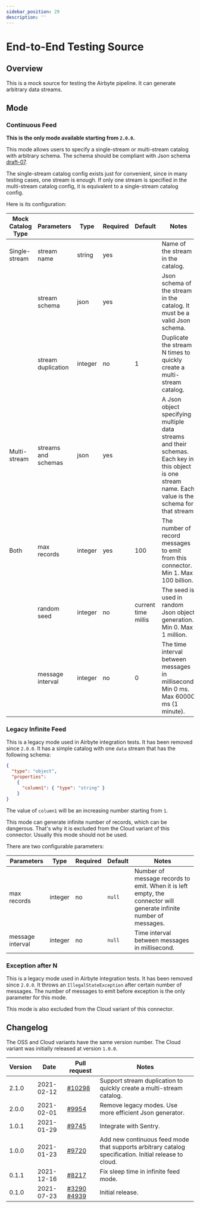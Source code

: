 ```yaml
---
sidebar_position: 29
description: ''
---
```


# End-to-End Testing Source

## Overview

This is a mock source for testing the Airbyte pipeline. It can generate arbitrary data streams.

## Mode

### Continuous Feed

**This is the only mode available starting from `2.0.0`.**

This mode allows users to specify a single-stream or multi-stream catalog with arbitrary schema. The schema should be compliant with Json schema [draft-07](https://json-schema.org/draft-07/json-schema-release-notes.html).

The single-stream catalog config exists just for convenient, since in many testing cases, one stream is enough. If only one stream is specified in the multi-stream catalog config, it is equivalent to a single-stream catalog config.

Here is its configuration:

| Mock Catalog Type | Parameters | Type | Required | Default | Notes |
| --- | --- | --- | --- | --- | --- |
| Single-stream | stream name | string | yes | | Name of the stream in the catalog. |
| | stream schema | json | yes | | Json schema of the stream in the catalog. It must be a valid Json schema. |
| | stream duplication | integer | no | 1 | Duplicate the stream N times to quickly create a multi-stream catalog. |
| Multi-stream | streams and schemas | json | yes | | A Json object specifying multiple data streams and their schemas. Each key in this object is one stream name. Each value is the schema for that stream. |
| Both | max records | integer | yes | 100 | The number of record messages to emit from this connector. Min 1. Max 100 billion. |
| | random seed | integer | no | current time millis | The seed is used in random Json object generation. Min 0. Max 1 million. |
| | message interval | integer | no | 0 | The time interval between messages in millisecond. Min 0 ms. Max 60000 ms (1 minute). |

### Legacy Infinite Feed

This is a legacy mode used in Airbyte integration tests. It has been removed since `2.0.0`. It has a simple catalog with one `data` stream that has the following schema:

```json
{
  "type": "object",
  "properties":
    {
      "column1": { "type": "string" }
    }
}
```

The value of `column1` will be an increasing number starting from `1`.

This mode can generate infinite number of records, which can be dangerous. That's why it is excluded from the Cloud variant of this connector. Usually this mode should not be used.

There are two configurable parameters:

| Parameters | Type | Required | Default | Notes |
| --- | --- | --- | --- | --- |
| max records | integer | no | `null` | Number of message records to emit. When it is left empty, the connector will generate infinite number of messages. |
| message interval | integer | no | `null` | Time interval between messages in millisecond. |

### Exception after N

This is a legacy mode used in Airbyte integration tests. It has been removed since `2.0.0`. It throws an `IllegalStateException` after certain number of messages. The number of messages to emit before exception is the only parameter for this mode.

This mode is also excluded from the Cloud variant of this connector.

## Changelog

The OSS and Cloud variants have the same version number. The Cloud variant was initially released at version `1.0.0`.

| Version | Date | Pull request | Notes |
| --- | --- | --- | --- |
| 2.1.0 | 2021-02-12 | [\#10298](https://github.com/airbytehq/airbyte/pull/10298) | Support stream duplication to quickly create a multi-stream catalog. |
| 2.0.0 | 2021-02-01 | [\#9954](https://github.com/airbytehq/airbyte/pull/9954) | Remove legacy modes. Use more efficient Json generator. |
| 1.0.1 | 2021-01-29 | [\#9745](https://github.com/airbytehq/airbyte/pull/9745) | Integrate with Sentry. |
| 1.0.0 | 2021-01-23 | [\#9720](https://github.com/airbytehq/airbyte/pull/9720) | Add new continuous feed mode that supports arbitrary catalog specification. Initial release to cloud. |
| 0.1.1 | 2021-12-16 | [\#8217](https://github.com/airbytehq/airbyte/pull/8217) | Fix sleep time in infinite feed mode. |
| 0.1.0 | 2021-07-23 | [\#3290](https://github.com/airbytehq/airbyte/pull/3290) [\#4939](https://github.com/airbytehq/airbyte/pull/4939) | Initial release. |

